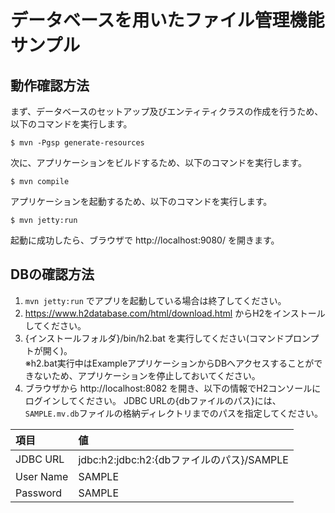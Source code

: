 # データベースを用いたファイル管理機能サンプル

## 動作確認方法

まず、データベースのセットアップ及びエンティティクラスの作成を行うため、以下のコマンドを実行します。

```
$ mvn -Pgsp generate-resources
```

次に、アプリケーションをビルドするため、以下のコマンドを実行します。

```
$ mvn compile
```

アプリケーションを起動するため、以下のコマンドを実行します。

```
$ mvn jetty:run
```

起動に成功したら、ブラウザで http://localhost:9080/ を開きます。


## DBの確認方法

1. `mvn jetty:run` でアプリを起動している場合は終了してください。
2. https://www.h2database.com/html/download.html からH2をインストールしてください。
3. {インストールフォルダ}/bin/h2.bat を実行してください(コマンドプロンプトが開く)。  
   ※h2.bat実行中はExampleアプリケーションからDBへアクセスすることができないため、アプリケーションを停止しておいてください。
4. ブラウザから http://localhost:8082 を開き、以下の情報でH2コンソールにログインしてください。
   JDBC URLの{dbファイルのパス}には、`SAMPLE.mv.db`ファイルの格納ディレクトリまでのパスを指定してください。

| 項目     | 値                                  |
|:---------|:-----------------------------------|
|JDBC URL  | jdbc:h2:jdbc:h2:{dbファイルのパス}/SAMPLE |
|User Name | SAMPLE                             |
|Password  | SAMPLE                             |

